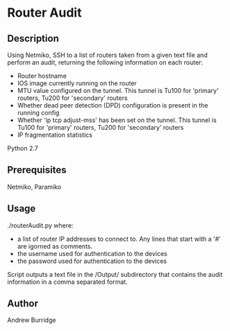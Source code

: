 # Router Audit

## Description 
Using Netmiko, SSH to a list of routers taken from a given text file and perform an audit, returning the following information on each router:
- Router hostname
- IOS image currently running on the router
- MTU value configured on the tunnel.  This tunnel is Tu100 for 'primary' routers, Tu200 for 'secondary' routers
- Whether dead peer detection (DPD) configuration is present in the running config
- Whether 'ip tcp adjust-mss' has been set on the tunnel.  This tunnel is Tu100 for 'primary' routers, Tu200 for 'secondary' routers
- IP fragmentation statistics	

Python 2.7


## Prerequisites

Netmiko, Paramiko


## Usage

./routerAudit.py <textfile> <username> <password>
where:
- <textfile> a list of router IP addresses to connect to.  Any lines that start with a '#' are igorned as comments.	
- <username> the username used for authentication to the devices
- <password> the password used for authentication to the devices

Script outputs a text file in the /Output/ subdirectory that contains the audit information in a comma separated format.		


## Author

Andrew Burridge
